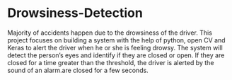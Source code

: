 # Drowsiness-Detection

Majority of accidents happen due to the drowsiness of the driver. This project focuses on building a system with the help of python, open CV and Keras to alert the driver when he or she is feeling drowsy.
The system will detect the person’s eyes and identify if they are closed or open. If they are closed for a time greater than the threshold, the driver is alerted by the sound of an alarm.are closed for a few seconds. 
